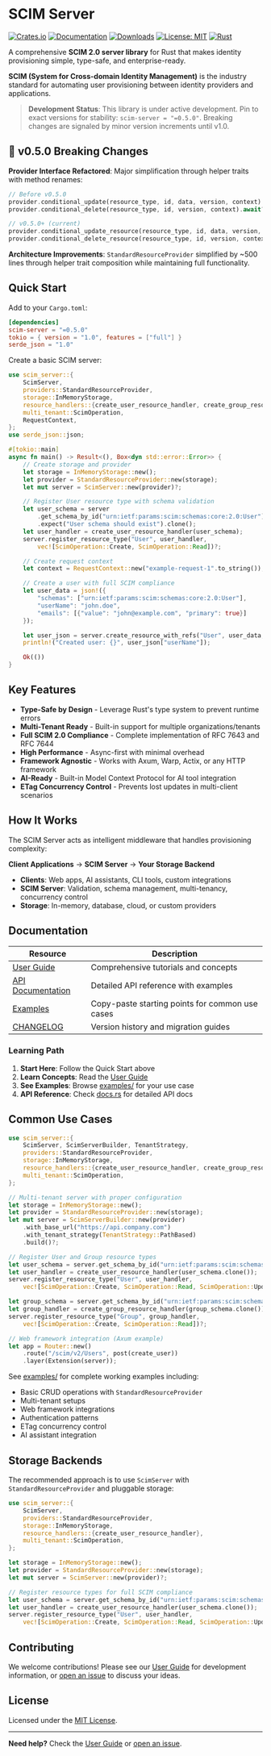 # SCIM Server

[![Crates.io](https://img.shields.io/crates/v/scim-server.svg)](https://crates.io/crates/scim-server)
[![Documentation](https://docs.rs/scim-server/badge.svg)](https://docs.rs/scim-server)
[![Downloads](https://img.shields.io/crates/d/scim-server.svg)](https://crates.io/crates/scim-server)
[![License: MIT](https://img.shields.io/badge/License-MIT-yellow.svg)](https://opensource.org/licenses/MIT)
[![Rust](https://img.shields.io/badge/rust-1.75+-blue.svg)](https://www.rust-lang.org)

A comprehensive **SCIM 2.0 server library** for Rust that makes identity provisioning simple, type-safe, and enterprise-ready.

**SCIM (System for Cross-domain Identity Management)** is the industry standard for automating user provisioning between identity providers and applications.

> **Development Status**: This library is under active development. Pin to exact versions for stability: `scim-server = "=0.5.0"`. Breaking changes are signaled by minor version increments until v1.0.

## 🚨 v0.5.0 Breaking Changes

**Provider Interface Refactored**: Major simplification through helper traits with method renames:

```rust
// Before v0.5.0
provider.conditional_update(resource_type, id, data, version, context).await?;
provider.conditional_delete(resource_type, id, version, context).await?;

// v0.5.0+ (current) 
provider.conditional_update_resource(resource_type, id, data, version, context).await?;
provider.conditional_delete_resource(resource_type, id, version, context).await?;
```

**Architecture Improvements**: `StandardResourceProvider` simplified by ~500 lines through helper trait composition while maintaining full functionality.

## Quick Start

Add to your `Cargo.toml`:

```toml
[dependencies]
scim-server = "=0.5.0"
tokio = { version = "1.0", features = ["full"] }
serde_json = "1.0"
```

Create a basic SCIM server:

```rust
use scim_server::{
    ScimServer,
    providers::StandardResourceProvider,
    storage::InMemoryStorage,
    resource_handlers::{create_user_resource_handler, create_group_resource_handler},
    multi_tenant::ScimOperation,
    RequestContext,
};
use serde_json::json;

#[tokio::main]
async fn main() -> Result<(), Box<dyn std::error::Error>> {
    // Create storage and provider
    let storage = InMemoryStorage::new();
    let provider = StandardResourceProvider::new(storage);
    let mut server = ScimServer::new(provider)?;

    // Register User resource type with schema validation
    let user_schema = server
        .get_schema_by_id("urn:ietf:params:scim:schemas:core:2.0:User")
        .expect("User schema should exist").clone();
    let user_handler = create_user_resource_handler(user_schema);
    server.register_resource_type("User", user_handler,
        vec![ScimOperation::Create, ScimOperation::Read])?;

    // Create request context
    let context = RequestContext::new("example-request-1".to_string());

    // Create a user with full SCIM compliance
    let user_data = json!({
        "schemas": ["urn:ietf:params:scim:schemas:core:2.0:User"],
        "userName": "john.doe",
        "emails": [{"value": "john@example.com", "primary": true}]
    });

    let user_json = server.create_resource_with_refs("User", user_data, &context).await?;
    println!("Created user: {}", user_json["userName"]);

    Ok(())
}
```

## Key Features

- **Type-Safe by Design** - Leverage Rust's type system to prevent runtime errors
- **Multi-Tenant Ready** - Built-in support for multiple organizations/tenants
- **Full SCIM 2.0 Compliance** - Complete implementation of RFC 7643 and RFC 7644
- **High Performance** - Async-first with minimal overhead
- **Framework Agnostic** - Works with Axum, Warp, Actix, or any HTTP framework
- **AI-Ready** - Built-in Model Context Protocol for AI tool integration
- **ETag Concurrency Control** - Prevents lost updates in multi-client scenarios

## How It Works

The SCIM Server acts as intelligent middleware that handles provisioning complexity:

**Client Applications** → **SCIM Server** → **Your Storage Backend**

- **Clients**: Web apps, AI assistants, CLI tools, custom integrations
- **SCIM Server**: Validation, schema management, multi-tenancy, concurrency control
- **Storage**: In-memory, database, cloud, or custom providers

## Documentation

| Resource | Description |
|----------|-------------|
| [User Guide](https://pukeko37.github.io/scim-server/) | Comprehensive tutorials and concepts |
| [API Documentation](https://docs.rs/scim-server/latest/scim_server/) | Detailed API reference with examples |
| [Examples](examples/) | Copy-paste starting points for common use cases |
| [CHANGELOG](CHANGELOG.md) | Version history and migration guides |

### Learning Path

1. **Start Here**: Follow the Quick Start above
2. **Learn Concepts**: Read the [User Guide](https://pukeko37.github.io/scim-server/)
3. **See Examples**: Browse [examples/](examples/) for your use case
4. **API Reference**: Check [docs.rs](https://docs.rs/scim-server/latest/scim_server/) for detailed API docs

## Common Use Cases

```rust
use scim_server::{
    ScimServer, ScimServerBuilder, TenantStrategy,
    providers::StandardResourceProvider,
    storage::InMemoryStorage,
    resource_handlers::{create_user_resource_handler, create_group_resource_handler},
    multi_tenant::ScimOperation,
};

// Multi-tenant server with proper configuration
let storage = InMemoryStorage::new();
let provider = StandardResourceProvider::new(storage);
let mut server = ScimServerBuilder::new(provider)
    .with_base_url("https://api.company.com")
    .with_tenant_strategy(TenantStrategy::PathBased)
    .build()?;

// Register User and Group resource types
let user_schema = server.get_schema_by_id("urn:ietf:params:scim:schemas:core:2.0:User")?;
let user_handler = create_user_resource_handler(user_schema.clone());
server.register_resource_type("User", user_handler,
    vec![ScimOperation::Create, ScimOperation::Read, ScimOperation::Update])?;

let group_schema = server.get_schema_by_id("urn:ietf:params:scim:schemas:core:2.0:Group")?;
let group_handler = create_group_resource_handler(group_schema.clone());
server.register_resource_type("Group", group_handler,
    vec![ScimOperation::Create, ScimOperation::Read])?;

// Web framework integration (Axum example)
let app = Router::new()
    .route("/scim/v2/Users", post(create_user))
    .layer(Extension(server));
```

See [examples/](examples/) for complete working examples including:
- Basic CRUD operations with `StandardResourceProvider`
- Multi-tenant setups
- Web framework integrations
- Authentication patterns
- ETag concurrency control
- AI assistant integration

## Storage Backends

The recommended approach is to use `ScimServer` with `StandardResourceProvider` and pluggable storage:

```rust
use scim_server::{
    ScimServer,
    providers::StandardResourceProvider,
    storage::InMemoryStorage,
    resource_handlers::{create_user_resource_handler},
    multi_tenant::ScimOperation,
};

let storage = InMemoryStorage::new();
let provider = StandardResourceProvider::new(storage);
let mut server = ScimServer::new(provider)?;

// Register resource types for full SCIM compliance
let user_schema = server.get_schema_by_id("urn:ietf:params:scim:schemas:core:2.0:User")?;
let user_handler = create_user_resource_handler(user_schema.clone());
server.register_resource_type("User", user_handler,
    vec![ScimOperation::Create, ScimOperation::Read, ScimOperation::Update])?;
```

## Contributing

We welcome contributions! Please see our [User Guide](https://pukeko37.github.io/scim-server/) for development information, or [open an issue](https://github.com/pukeko37/scim-server/issues) to discuss your ideas.

## License

Licensed under the [MIT License](LICENSE).

---

**Need help?** Check the [User Guide](https://pukeko37.github.io/scim-server/) or [open an issue](https://github.com/pukeko37/scim-server/issues).

